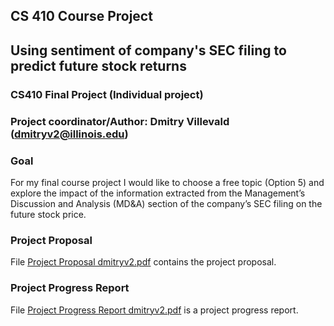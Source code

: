 ## CS 410 Course Project

## Using sentiment of company's SEC filing to predict future stock returns
### CS410 Final Project (Individual project)
### Project coordinator/Author: Dmitry Villevald (dmitryv2@illinois.edu)

### Goal
For my final course project I would like to choose a free topic (Option 5) and explore the impact of the information extracted from the Management’s Discussion and Analysis (MD&A) section of the company’s SEC filing on the future stock price.

### Project Proposal
File [Project Proposal dmitryv2.pdf](https://github.com/dvillevald/CourseProject/blob/main/Project%20Proposal%20dmitryv2.pdf) contains the project proposal.

### Project Progress Report
File [Project Progress Report dmitryv2.pdf](https://github.com/dvillevald/CourseProject/blob/main/Project%20Progress%20Report%20dmitryv2.pdf) is a project progress report.

